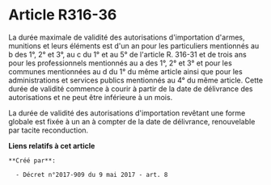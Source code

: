 # Article R316-36

La durée maximale de validité des autorisations d'importation d'armes, munitions et leurs éléments est d'un an pour les
particuliers mentionnés au b des 1°, 2° et 3°, au c du 1° et au 5° de l'article R. 316-31 et de trois ans pour les
professionnels mentionnés au a des 1°, 2° et 3° et pour les communes mentionnées au d du 1° du même article ainsi que pour
les administrations et services publics mentionnés au 4° du même article. Cette durée de validité commence à courir à partir
de la date de délivrance des autorisations et ne peut être inférieure à un mois.

La durée de validité des autorisations d'importation revêtant une forme globale est fixée à un an à compter de la date de
délivrance, renouvelable par tacite reconduction.

**Liens relatifs à cet article**

	**Créé par**:

	  - Décret n°2017-909 du 9 mai 2017 - art. 8
